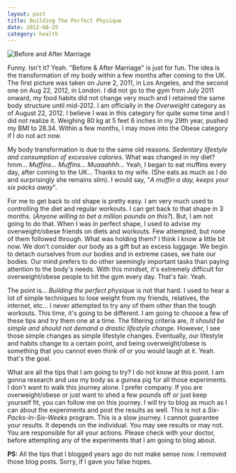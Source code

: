 ```yaml
---
layout: post
title: Building The Perfect Physique
date: 2012-08-25
category: health
---
```


![Before and After Marriage]({{site.img-path}}/before-after-marriage.jpg)  

Funny. Isn't it? Yeah. "Before & After Marriage" is just for fun. The idea is the transformation of my body within a few months after coming to the UK. The first picture was taken on June 2, 2011, in Los Angeles, and the second one on Aug 22, 2012, in London. I did not go to the gym from July 2011 onward, my food habits did not change very much and I retained the same body structure until mid-2012. I am officially in the *Overweight* category as of August 22, 2012. I believe I was in this category for quite some time and I did not realize it. Weighing 80 kg at 5 feet 6 inches in my 29th year, pushed my BMI to 28.34. Within a few months, I may move into the Obese category if I do not act now.  

My body transformation is due to the same old reasons. *Sedentary lifestyle and consumption of excessive calories*. What was changed in my diet? hmm... *Muffins... Muffins... Muaaahhh...* Yeah, I began to eat muffins every day, after coming to the UK... Thanks to my wife. (She eats as much as I do and surprisingly she remains slim). I would say, "*A muffin a day, keeps your six packs away*".  

For me to get back to old shape is pretty easy. I am very much used to controlling the diet and regular workouts. I can get back to that shape in 3 months. (*Anyone willing to bet a million pounds on this?*). But, I am not going to do that. When I was in perfect shape, I used to advise my overweight/obese friends on diets and workouts. Few attempted, but none of them followed through. What was holding them? I think I know a little bit now. We don't consider our body as a gift but as excess luggage. We begin to detach ourselves from our bodies and in extreme cases, we hate our bodies. Our mind prefers to do other seemingly important tasks than paying attention to the body's needs. With this mindset, it's extremely difficult for overweight/obese people to hit the gym every day. That's fair. Yeah.  

The point is... *Building the perfect physique* is not that hard. I used to hear a lot of simple techniques to lose weight from my friends, relatives, the internet, etc... I never attempted to try any of them other than the tough workouts. This time, it's going to be different. I am going to choose a few of these tips and try them one at a time. The filtering criteria are, *It should be simple and should not demand a drastic lifestyle change*. However, I see those simple changes as simple lifestyle changes. Eventually, our lifestyle and habits change to a certain point, and being overweight/obese is something that you cannot even think of or you would laugh at it. Yeah. that's the goal.  

What are all the tips that I am going to try? I do not know at this point. I am gonna research and use my body as a guinea pig for all those experiments. I don't want to walk this journey alone. I prefer company. If you are overweight/obese or just want to shed a few pounds off or just keep yourself fit, you can follow me on this journey. I will try to blog as much as I can about the experiments and post the results as well. This is not a *Six-Packs-In-Six-Weeks* program. This is a slow journey. I cannot guarantee your results. It depends on the individual. You may see results or may not. You are responsible for all your actions. Please check with your doctor, before attempting any of the experiments that I am going to blog about.  

**PS:** All the tips that I blogged years ago do not make sense now. I removed those blog posts. Sorry, if I gave you false hopes.
